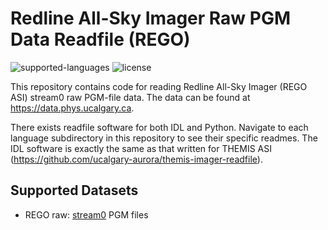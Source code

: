 # Redline All-Sky Imager Raw PGM Data Readfile (REGO)
![supported-languages](https://img.shields.io/badge/Supported%20Languages-IDL%2C%20Python-lightgrey)
![license](https://img.shields.io/badge/license-MIT-brightgreen)

This repository contains code for reading Redline All-Sky Imager (REGO ASI) stream0 raw PGM-file data. The data can be found at https://data.phys.ucalgary.ca.

There exists readfile software for both IDL and Python. Navigate to each language subdirectory in this repository to see their specific readmes. The IDL software is exactly the same as that written for THEMIS ASI (https://github.com/ucalgary-aurora/themis-imager-readfile).

## Supported Datasets

- REGO raw: [stream0](https://data.phys.ucalgary.ca/sort_by_project/GO-Canada/REGO/stream0) PGM files
